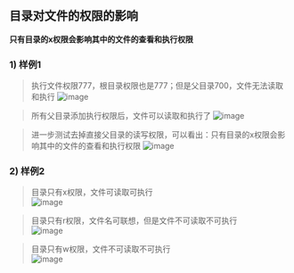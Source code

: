 
## 目录对文件的权限的影响
**只有目录的x权限会影响其中的文件的查看和执行权限**

### 1) 样例1

> 执行文件权限777，根目录权限也是777；但是父目录700，文件无法读取和执行
![image](https://user-images.githubusercontent.com/16630659/71791533-59d7b280-3070-11ea-878c-88357ff3df91.png)

> 所有父目录添加执行权限后，文件可以读取和执行了
![image](https://user-images.githubusercontent.com/16630659/71791587-7f64bc00-3070-11ea-8e35-9c2420573536.png)

> 进一步测试去掉直接父目录的读写权限，可以看出：只有目录的x权限会影响其中的文件的查看和执行权限
![image](https://user-images.githubusercontent.com/16630659/71791649-bfc43a00-3070-11ea-9c79-e21bfd18ce4d.png)

### 2) 样例2

> 目录只有x权限，文件可读取可执行  
![image](https://user-images.githubusercontent.com/16630659/71792488-d9b34c00-3073-11ea-890b-1a038615f3e9.png)

> 目录只有r权限，文件名可联想，但是文件不可读取不可执行  
![image](https://user-images.githubusercontent.com/16630659/71792590-36166b80-3074-11ea-8174-790d7980822c.png)

> 目录只有w权限，文件不可读取不可执行  
![image](https://user-images.githubusercontent.com/16630659/71792643-77a71680-3074-11ea-835f-b5cd0297e2a9.png)
